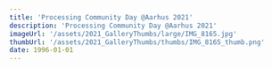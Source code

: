 ```yaml
---
title: 'Processing Community Day @Aarhus 2021'
description: 'Processing Community Day @Aarhus 2021'
imageUrl: '/assets/2021_GalleryThumbs/large/IMG_8165.jpg'
thumbUrl: '/assets/2021_GalleryThumbs/thumbs/IMG_8165_thumb.png'
date: 1996-01-01
---
```

